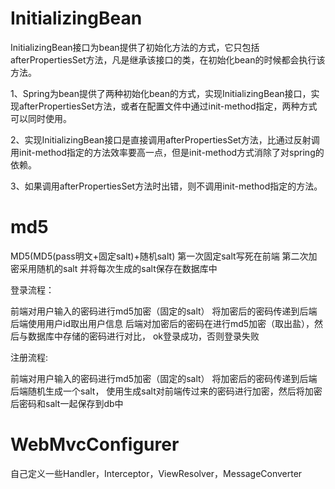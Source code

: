 # InitializingBean
InitializingBean接口为bean提供了初始化方法的方式，它只包括afterPropertiesSet方法，凡是继承该接口的类，在初始化bean的时候都会执行该方法。

1、Spring为bean提供了两种初始化bean的方式，实现InitializingBean接口，实现afterPropertiesSet方法，或者在配置文件中通过init-method指定，两种方式可以同时使用。

2、实现InitializingBean接口是直接调用afterPropertiesSet方法，比通过反射调用init-method指定的方法效率要高一点，但是init-method方式消除了对spring的依赖。

3、如果调用afterPropertiesSet方法时出错，则不调用init-method指定的方法。


# md5

MD5(MD5(pass明文+固定salt)+随机salt) 
第一次固定salt写死在前端 
第二次加密采用随机的salt 并将每次生成的salt保存在数据库中

登录流程：

前端对用户输入的密码进行md5加密（固定的salt） 
将加密后的密码传递到后端 
后端使用用户id取出用户信息 
后端对加密后的密码在进行md5加密（取出盐），然后与数据库中存储的密码进行对比， 
ok登录成功，否则登录失败

注册流程:

前端对用户输入的密码进行md5加密（固定的salt） 
将加密后的密码传递到后端 
后端随机生成一个salt， 
使用生成salt对前端传过来的密码进行加密，然后将加密后密码和salt一起保存到db中

# WebMvcConfigurer

自己定义一些Handler，Interceptor，ViewResolver，MessageConverter